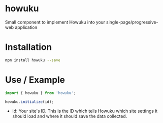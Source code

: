 # howuku
Small component to implement Howuku into your single-page/progressive-web application

# Installation
```bash
npm install howuku --save
```

# Use / Example
```javascript
import { howuku } from 'howuku';

howuku.initialize(id);
```
- id: Your site's ID. This is the ID which tells Howuku which site settings it should load and where it should save the data collected.